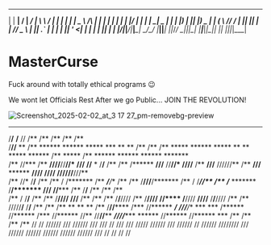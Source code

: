   ___  ___ ___  ___ ___ ___  __      _____ _    _      ___   _   ___ _  _   _    ___ _  _____   ___ ___ ___ ___ 
 |   \| __|   \/ __| __/ __| \ \    / |_ _| |  | |    | _ \ /_\ |_ _| \| | | |  |_ _| |/ | __| | __|_ _| _ | __|
 | |) | _|| |) \__ | _| (__   \ \/\/ / | || |__| |__  |   // _ \ | || .` | | |__ | || ' <| _|  | _| | ||   | _| 
 |___/|___|___/|___|___\___|   \_/\_/ |___|____|____| |_|_/_/ \_|___|_|\_| |____|___|_|\_|___| |_| |___|_|_|___|
                                                                                                                      

                                                                                                                            
# MasterCurse
Fuck around with totally ethical programs 😉

We wont let Officials Rest After we go Public...
JOIN THE REVOLUTION!


![Screenshot_2025-02-02_at_3 17 27_pm-removebg-preview](https://github.com/user-attachments/assets/a9d60a1c-d4d1-493c-b4ad-ff437ebb420b)⠀⠀





 ****     ****                                          **  **  **       **                                                               **              **                                                                    
/**/**   **/**                                         //  /** /**      /**                                                              /**             /**                                                                    
/**//** ** /**  ******  ******  *****        ***     ** ** /** /**      /**       *****        ******  *****  **    **  *****   ******   /**  *****      /**        ******  ******   ******  *******                            
/** //***  /** **////**//**//* **///**      //**  * /**/** /** /**      /******  **///**      //**//* **///**/**   /** **///** //////**  /** **///**  ******       **////  **////** **////**//**///**                           
/**  //*   /**/**   /** /** / /*******       /** ***/**/** /** /**      /**///**/*******       /** / /*******//** /** /*******  *******  /**/******* **///**      //***** /**   /**/**   /** /**  /**                           
/**   /    /**/**   /** /**   /**////        /****/****/** /** /**      /**  /**/**////        /**   /**////  //****  /**////  **////**  /**/**//// /**  /**       /////**/**   /**/**   /** /**  /**       **       **       **
/**        /**//****** /***   //******       ***/ ///**/** *** ***      /****** //******      /***   //******  //**   //******//******** ***//******//******       ****** //****** //******  ***  /**      /**      /**      /**
//         //  //////  ///     //////       ///    /// // /// ///       /////    //////       ///     //////    //     //////  //////// ///  //////  //////       //////   //////   //////  ///   //       //       //       // 
